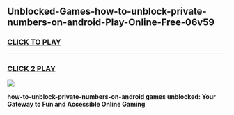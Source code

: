 
## Unblocked-Games-how-to-unblock-private-numbers-on-android-Play-Online-Free-06v59
<h3>
<a href="https://premium76.site?title=how-to-unblock-private-numbers-on-android&ref=26A">CLICK TO PLAY</a></h3>
<hr>

<h3>
<a href="https://premium76.site?title=how-to-unblock-private-numbers-on-android&ref=26A">CLICK 2 PLAY</a>
  
</h3>

<a href="https://premium76.site?title=how-to-unblock-private-numbers-on-android&ref=26A"><img src="https://clearcache.store/games.png"></a>


**how-to-unblock-private-numbers-on-android games unblocked: Your Gateway to Fun and Accessible Online Gaming**
